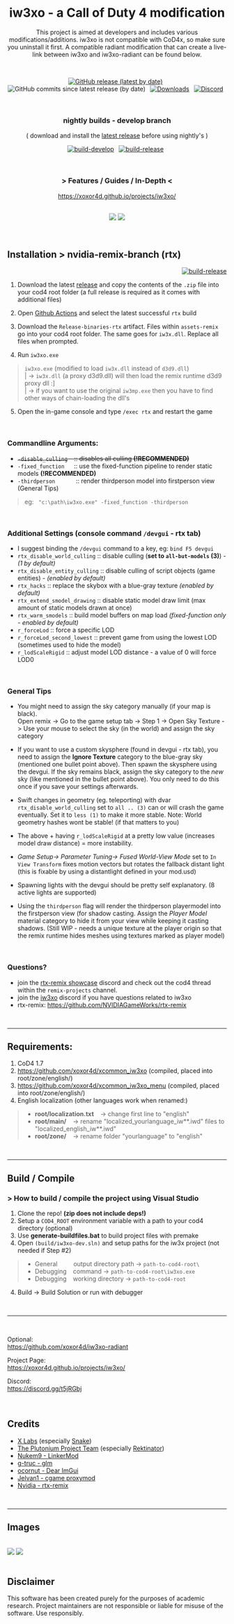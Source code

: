 
<h1 align="center">iw3xo - a Call of Duty 4 modification</h3>

<p align="center">
This project is aimed at developers and includes various modifications/additions.  
iw3xo is not compatible with CoD4x, so make sure you uninstall it first.  
A compatible radiant modification that can create a live-link between iw3xo and iw3xo-radiant can be found below.
</p>

<br>
<div align="center" markdown="1">

[![GitHub release (latest by date)](https://img.shields.io/github/v/release/xoxor4d/iw3xo-dev?color=%2368BC71&logo=github)](https://github.com/xoxor4d/iw3xo-dev/releases)&ensp;
![GitHub commits since latest release (by date)](https://img.shields.io/github/commits-since/xoxor4d/iw3xo-dev/latest/develop?logo=github)&ensp;
[![Downloads](https://img.shields.io/github/downloads/xoxor4d/iw3xo-dev/total?logo=github&label=total-downloads)](https://github.com/xoxor4d/iw3xo-dev/releases)&ensp;
[![Discord](https://img.shields.io/discord/677574256678141973?label=Discord&logo=discord&logoColor=%23FFFF&)](https://discord.gg/t5jRGbj)&ensp;

<br>

### nightly builds - develop branch
( download and install the [latest release](https://github.com/xoxor4d/iw3xo-dev/releases) before using nightly's )

[![build-develop](https://img.shields.io/github/actions/workflow/status/xoxor4d/iw3xo-dev/build-debug.yml?branch=develop&label=nightly-debug&logo=github)](https://nightly.link/xoxor4d/iw3xo-dev/workflows/build-debug/develop/Debug%20binaries.zip)&ensp;
[![build-release](https://img.shields.io/github/actions/workflow/status/xoxor4d/iw3xo-dev/build-release.yml?branch=develop&label=nightly-release&logo=github)](https://nightly.link/xoxor4d/iw3xo-dev/workflows/build-release/develop/Release%20binaries.zip)&ensp;

<br>

### > Features / Guides / In-Depth <
https://xoxor4d.github.io/projects/iw3xo/

</div>

<br>

<div align="center">
	<img src="https://github.com/xoxor4d/iw3xo-dev/assets/45299104/4cb3fd26-1a58-468f-9c60-49b2aba63235"/>
	<img src="https://github.com/xoxor4d/iw3xo-dev/assets/45299104/d921ead4-c86e-4385-8be3-dedb0302c690"/>
</div>

<br>
<br>

## Installation > nvidia-remix-branch (rtx) 

<div align="right" markdown="1">

[![build-release](https://img.shields.io/github/actions/workflow/status/xoxor4d/iw3xo-dev/build-rtx-release.yml?branch=rtx&label=nightly-rtx&logo=github)](https://nightly.link/xoxor4d/iw3xo-dev/workflows/build-rtx-release/rtx/Release-binaries-rtx.zip)
</div>

1. Download the latest [release](https://github.com/xoxor4d/iw3xo-dev/releases) and copy the contents of the `.zip` file into your cod4 root folder (a full release is required as it comes with additional files)

2. Open [Github Actions](https://github.com/xoxor4d/iw3xo-dev/actions) and select the latest successful `rtx` build 

3. Download the `Release-binaries-rtx` artifact. Files within `assets-remix` go into your cod4 root folder. The same goes for `iw3x.dll`. Replace all files when prompted. 

4. Run `iw3xo.exe`
> `iw3xo.exe` (modified to load `iw3x.dll` instead of `d3d9.dll`)  
> | -> `iw3x.dll` (a proxy d3d9.dll) will then load the remix runtime d3d9 proxy dll :]  
> | -> if you want to use the original `iw3mp.exe` then you have to find other ways of chain-loading the dll's 

5. Open the in-game console and type `/exec rtx` and restart the game

<br>

### Commandline Arguments:
  - ~~`-disable_culling` &ensp; :: disables all culling __(!RECOMMENDED)__~~
  - `-fixed_function` &ensp; &ensp;:: use the fixed-function pipeline to render static models __(!RECOMMENDED)__
  - `-thirdperson` &ensp; &ensp; &ensp; &ensp; :: render thirdperson model into firstperson view (General Tips)
> eg: &ensp;`"c:\path\iw3xo.exe" -fixed_function -thirdperson` 

<br>

### Additional Settings (console command `/devgui` - __rtx__ tab)
- I suggest binding the `/devgui` command to a key, eg: `bind F5 devgui`
- `rtx_disable_world_culling` :: disable culling (__set to `all-but-models` (3)__) - _(1 by default)_
- `rtx_disable_entity_culling` :: disable culling of script objects (game entities) - _(enabled by default)_
- `rtx_hacks` :: replace the skybox with a blue-gray texture _(enabled by default)_
- `rtx_extend_smodel_drawing` :: disable static model draw limit (max amount of static models drawn at once)
- `rtx_warm_smodels` :: build model buffers on map load _(fixed-function only - enabled by default)_
- `r_forceLod` :: force a specific LOD
- `r_forceLod_second_lowest` :: prevent game from using the lowest LOD (sometimes used to hide the model)
- `r_lodScaleRigid` :: adjust model LOD distance - a value of 0 will force LOD0


<br>

### General Tips

- You might need to assign the sky category manually (if your map is black).   
Open remix -> Go to the game setup tab -> Step 1 -> Open Sky Texture -> Use your mouse to select the sky (in the world) and assign the sky category

- If you want to use a custom skysphere (found in devgui - rtx tab), you need to assign the __Ignore Texture__ category to the blue-gray sky (mentioned one bullet point above). Then spawn the skysphere using the devgui. If the sky remains black, assign the sky category to the _new_ sky (like mentioned in the bullet point above). You only need to do this once if you save your settings afterwards.

- Swift changes in geometry (eg. teleporting) with dvar `rtx_disable_world_culling` set to `all .. (3)` can or will crash the game eventually.
  Set it to `less (1)` to make it more stable. Note: World geometry hashes wont be stable! (if that matters to you)

- The above + having `r_lodScaleRigid` at a pretty low value (increases model draw distance) = more instability.

- _Game Setup-> Parameter Tuning-> Fused World-View Mode_ set to `In View Transform` fixes motion vectors but rotates the fallback distant light (this is fixable by using a distantlight defined in your mod.usd)

- Spawning lights with the devgui should be pretty self explanatory. (8 active lights are supported)

- Using the `thirdperson` flag will render the thirdperson playermodel into the firstperson view (for shadow casting. Assign the _Player Model_ material category to hide it from your view while keeping it casting shadows. (Still WIP - needs  a unique texture at the player origin so that the remix runtime hides meshes using textures marked as player model)

<br>

### Questions? 
- join the [rtx-remix showcase](https://discord.gg/j6sh7JD3v9) discord and check out the cod4 thread within the `remix-projects` channel.
- join the [iw3xo](https://discord.gg/t5jRGbj) discord if you have questions related to iw3xo
- rtx-remix: https://github.com/NVIDIAGameWorks/rtx-remix  

<br>

___
## Requirements:

1. CoD4 1.7
2. https://github.com/xoxor4d/xcommon_iw3xo (compiled, placed into root/zone/english/)
3. https://github.com/xoxor4d/xcommon_iw3xo_menu (compiled, placed into root/zone/english/)
4. English localization (other languages work when renamed:)
> - __root/localization.txt__ &ensp; -> change first line to "english"
> - __root/main/__ &ensp; -> rename "localized_yourlanguage_iw**.iwd" files to "localized_english_iw**.iwd"
> - __root/zone/__ &ensp; -> rename folder "yourlanguage" to "english"

<br>

___
## Build / Compile

### > How to build / compile the project using Visual Studio
1. Clone the repo! __(zip does not include deps!)__
2. Setup a `COD4_ROOT` environment variable with a path to your cod4 directory (optional)
2. Use __generate-buildfiles.bat__ to build project files with premake
3. Open `(build/iw3xo-dev.sln)` and setup paths for the iw3x project (not needed if Step #2)
> - General &ensp; &ensp; &ensp; output directory path -> `path-to-cod4-root\`
> - Debugging &ensp; command -> `path-to-cod4-root\iw3xo.exe`
> - Debugging &ensp; working directory -> `path-to-cod4-root`
4. Build -> Build Solution or run with debugger

<br>

___

<br>

Optional:  
https://github.com/xoxor4d/iw3xo-radiant

Project Page:  
https://xoxor4d.github.io/projects/iw3xo/

Discord:  
https://discord.gg/t5jRGbj

<br>

## Credits
- [X Labs](https://github.com/XLabsProject) (especially [Snake](https://github.com/momo5502))
- [The Plutonium Project Team](https://plutonium.pw/) (especially [Rektinator](https://github.com/RektInator))
- [Nukem9 - LinkerMod](https://github.com/Nukem9/LinkerMod)
- [g-truc - glm](https://github.com/g-truc/glm/)
- [ocornut - Dear ImGui](https://github.com/ocornut/imgui)
- [Jelvan1 - cgame proxymod](https://github.com/Jelvan1/cgame_proxymod)
- [Nvidia - rtx-remix](https://github.com/NVIDIAGameWorks/rtx-remix)

<br>

___
## Images

<br>

<img src="https://github.com/xoxor4d/iw3xo-dev/assets/45299104/8fca51c8-3642-4ddf-84d9-9324e7798093"/>
<img src="https://github.com/xoxor4d/iw3xo-dev/assets/45299104/edf972dc-0a63-4d3d-8bfb-4987c3dc6115"/>

<br>
<br>

## Disclaimer
This software has been created purely for the purposes of academic research. Project maintainers are not responsible or liable for misuse of the software. Use responsibly.
